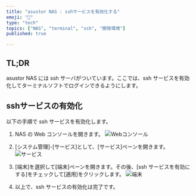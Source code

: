 ```yaml
---
title: "asustor NAS : sshサービスを有効化する"
emoji: "🍆"
type: "tech"
topics: ["NAS", "terminal", "ssh", "開発環境"]
published: true

---
```


## TL;DR

asustor NAS には ssh サーバがついています。ここでは、ssh サービスを有効化してターミナルソフトでログインできるようにします。

## sshサービスの有効化

以下の手順で ssh サービスを有効化します。

1. NAS の Web コンソールを開きます。
  ![Webコンソール](https://i.imgur.com/GIKo3df.jpg)

2. [システム管理]-[サービス]として、[サービス]ペーンを開きます。
  ![サービス](https://i.imgur.com/lyttOnR.jpg)

3. [端末]を選択して[端末]ペーンを開きます。その後、[ssh サービスを有効にする]をチェックして[適用]をクリックします。
  ![端末](https://i.imgur.com/JhhlAAL.jpg)

4. 以上で、ssh サービスの有効化は完了です。
